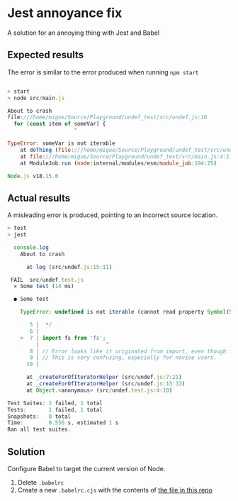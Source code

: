 # Jest annoyance fix

A solution for an annoying thing with Jest and Babel

## Expected results

The error is similar to the error produced when running `npm start`

```js

> start
> node src/main.js

About to crash
file:///home/migue/Source/Playground/undef_test/src/undef.js:16
  for (const item of someVar) {
                     ^

TypeError: someVar is not iterable
    at doThing (file:///home/migue/Source/Playground/undef_test/src/undef.js:16:22)
    at file:///home/migue/Source/Playground/undef_test/src/main.js:4:1
    at ModuleJob.run (node:internal/modules/esm/module_job:194:25)

Node.js v18.15.0
```

## Actual results

A misleading error is produced, pointing to an incorrect source location.

```js
> test
> jest

  console.log
    About to crash

      at log (src/undef.js:15:11)

 FAIL  src/undef.test.js
  ✕ Some test (14 ms)

  ● Some test

    TypeError: undefined is not iterable (cannot read property Symbol(Symbol.iterator))

       5 |  */
       6 |
    >  7 | import fs from 'fs';
         |                     ^
       8 | // Error looks like it originated from import, even though it clearly didn't
       9 | // This is very confusing, especially for novice users.
      10 |

      at _createForOfIteratorHelper (src/undef.js:7:21)
      at _createForOfIteratorHelper (src/undef.js:15:33)
      at Object.<anonymous> (src/undef.test.js:4:10)

Test Suites: 1 failed, 1 total
Tests:       1 failed, 1 total
Snapshots:   0 total
Time:        0.556 s, estimated 1 s
Ran all test suites.
```

## Solution

Configure Babel to target the current version of Node.

1. Delete `.babelrc`
2. Create a new `.babelrc.cjs` with the contents of [the file in this repo](./.babelrc.cjs)
